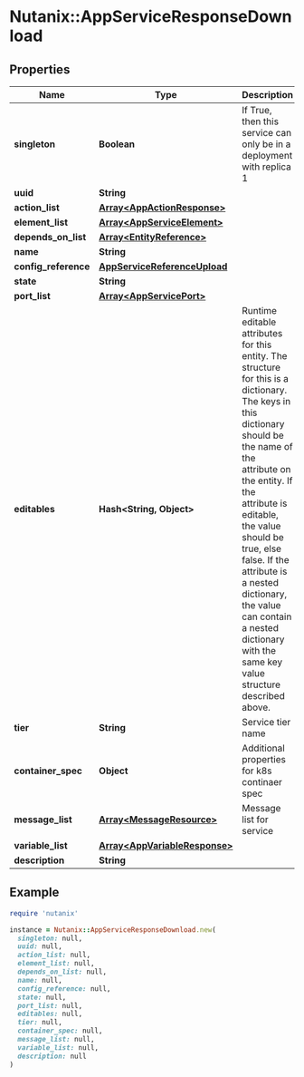 # Nutanix::AppServiceResponseDownload

## Properties

| Name | Type | Description | Notes |
| ---- | ---- | ----------- | ----- |
| **singleton** | **Boolean** | If True, then this service can only be in a deployment with replica 1  | [optional][default to false] |
| **uuid** | **String** |  |  |
| **action_list** | [**Array&lt;AppActionResponse&gt;**](AppActionResponse.md) |  |  |
| **element_list** | [**Array&lt;AppServiceElement&gt;**](AppServiceElement.md) |  | [optional] |
| **depends_on_list** | [**Array&lt;EntityReference&gt;**](EntityReference.md) |  | [optional] |
| **name** | **String** |  |  |
| **config_reference** | [**AppServiceReferenceUpload**](AppServiceReferenceUpload.md) |  | [optional] |
| **state** | **String** |  |  |
| **port_list** | [**Array&lt;AppServicePort&gt;**](AppServicePort.md) |  | [optional] |
| **editables** | **Hash&lt;String, Object&gt;** | Runtime editable attributes for this entity. The structure for this is a dictionary. The keys in this dictionary should be the name of the attribute on the entity. If the attribute is editable, the value should be true, else false. If the attribute is a nested dictionary, the value can contain a nested dictionary with the same key value structure described above.  | [optional] |
| **tier** | **String** | Service tier name | [optional] |
| **container_spec** | **Object** | Additional properties for k8s continaer spec | [optional] |
| **message_list** | [**Array&lt;MessageResource&gt;**](MessageResource.md) | Message list for service | [optional] |
| **variable_list** | [**Array&lt;AppVariableResponse&gt;**](AppVariableResponse.md) |  |  |
| **description** | **String** |  | [optional] |

## Example

```ruby
require 'nutanix'

instance = Nutanix::AppServiceResponseDownload.new(
  singleton: null,
  uuid: null,
  action_list: null,
  element_list: null,
  depends_on_list: null,
  name: null,
  config_reference: null,
  state: null,
  port_list: null,
  editables: null,
  tier: null,
  container_spec: null,
  message_list: null,
  variable_list: null,
  description: null
)
```


